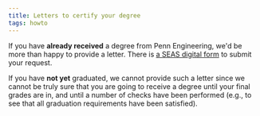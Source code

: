 ```yaml
---
title: Letters to certify your degree
tags: howto
---
```


If you have **already received** a degree from Penn Engineering, we'd be more than happy to provide a letter. There is [a SEAS digital form]({{page.links.seas_letter_form}}) to submit your request.

If you have **not yet** graduated, we cannot provide such a letter since we cannot be truly sure that you are going to receive a degree until your final grades are in, and until a number of checks have been performed (e.g., to see that all graduation requirements have been satisfied).